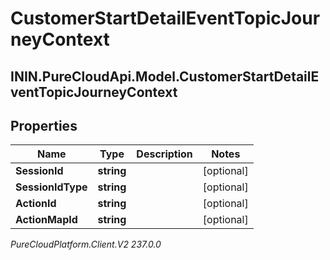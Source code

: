 # CustomerStartDetailEventTopicJourneyContext

## ININ.PureCloudApi.Model.CustomerStartDetailEventTopicJourneyContext

## Properties

|Name | Type | Description | Notes|
|------------ | ------------- | ------------- | -------------|
| **SessionId** | **string** |  | [optional] |
| **SessionIdType** | **string** |  | [optional] |
| **ActionId** | **string** |  | [optional] |
| **ActionMapId** | **string** |  | [optional] |



_PureCloudPlatform.Client.V2 237.0.0_
